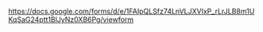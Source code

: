 
https://docs.google.com/forms/d/e/1FAIpQLSfz74LnVLJXVIxP_rLrJLB8m1UKqSaG24ptt1BlJyNz0XB6Pg/viewform
